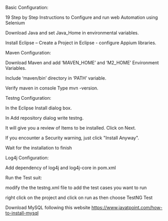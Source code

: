 Basic Configuration:

19 Step by Step Instructions to Configure and run web Automation using Selenium

Download Java and set Java_Home in environmental variables.

Install Eclipse – Create a Project in Eclipse - configure Appium libraries.

Maven Configuration:

Download Maven and add ‘MAVEN_HOME’ and ‘M2_HOME’ Environment Variables.

Include ‘maven/bin’ directory in ‘PATH’ variable.

Verify maven in console Type mvn -version.

Testng Configuration:

In the Eclipse Install dialog box.

In Add repository dialog write testng.

It will give you a review of Items to be installed. Click on Next.

If you encounter a Security warning, just click "Install Anyway".

Wait for the installation to finish

Log4j Configuration:

Add dependency of log4j and log4j-core in pom.xml

Run the Test suit:

modify the the testng.xml file to add the test cases you want to run

right click on the project and click on run as then choose TestNG Test

Download MySQL following this website https://www.javatpoint.com/how-to-install-mysql